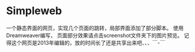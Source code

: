 # Simpleweb
一个静态界面的网页，实现几个页面的跳转，局部界面添加了部分脚本。
使用Dreamweaver编写，
页面部分效果请点击screenshot文件夹下的图片预览。
记得这个网页是2013年编辑的，放的时间长了还是共享出来吧、、、￣-￣
